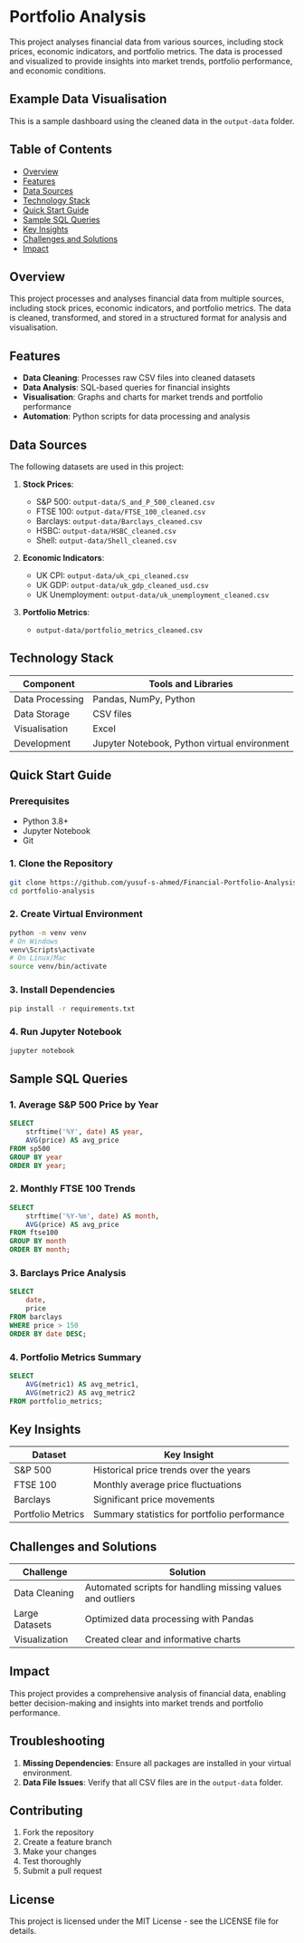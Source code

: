 # Portfolio Analysis

This project analyses financial data from various sources, including stock prices, economic indicators, and portfolio metrics. The data is processed and visualized to provide insights into market trends, portfolio performance, and economic conditions.

## Example Data Visualisation

This is a sample dashboard using the cleaned data in the `output-data` folder.

## Table of Contents

- [Overview](#overview)
- [Features](#features)
- [Data Sources](#data-sources)
- [Technology Stack](#technology-stack)
- [Quick Start Guide](#quick-start-guide)
- [Sample SQL Queries](#sample-sql-queries)
- [Key Insights](#key-insights)
- [Challenges and Solutions](#challenges-and-solutions)
- [Impact](#impact)

## Overview

This project processes and analyses financial data from multiple sources, including stock prices, economic indicators, and portfolio metrics. The data is cleaned, transformed, and stored in a structured format for analysis and visualisation.

## Features

- **Data Cleaning**: Processes raw CSV files into cleaned datasets
- **Data Analysis**: SQL-based queries for financial insights
- **Visualisation**: Graphs and charts for market trends and portfolio performance
- **Automation**: Python scripts for data processing and analysis

## Data Sources

The following datasets are used in this project:

1. **Stock Prices**:
   - S&P 500: `output-data/S_and_P_500_cleaned.csv`
   - FTSE 100: `output-data/FTSE_100_cleaned.csv`
   - Barclays: `output-data/Barclays_cleaned.csv`
   - HSBC: `output-data/HSBC_cleaned.csv`
   - Shell: `output-data/Shell_cleaned.csv`

2. **Economic Indicators**:
   - UK CPI: `output-data/uk_cpi_cleaned.csv`
   - UK GDP: `output-data/uk_gdp_cleaned_usd.csv`
   - UK Unemployment: `output-data/uk_unemployment_cleaned.csv`

3. **Portfolio Metrics**:
   - `output-data/portfolio_metrics_cleaned.csv`

## Technology Stack

| Component            | Tools and Libraries                       |
|---------------------|--------------------------------------------|
| Data Processing      | Pandas, NumPy, Python                     |
| Data Storage         | CSV files                                 |
| Visualisation        | Excel                                     |
| Development          | Jupyter Notebook, Python virtual environment |

## Quick Start Guide

### Prerequisites

- Python 3.8+
- Jupyter Notebook
- Git

### 1. Clone the Repository

```bash
git clone https://github.com/yusuf-s-ahmed/Financial-Portfolio-Analysis.git
cd portfolio-analysis
```

### 2. Create Virtual Environment

```bash
python -m venv venv
# On Windows
venv\Scripts\activate
# On Linux/Mac
source venv/bin/activate
```

### 3. Install Dependencies

```bash
pip install -r requirements.txt
```

### 4. Run Jupyter Notebook

```bash
jupyter notebook
```

## Sample SQL Queries

### 1. Average S&P 500 Price by Year

```sql
SELECT 
    strftime('%Y', date) AS year,
    AVG(price) AS avg_price
FROM sp500
GROUP BY year
ORDER BY year;
```

### 2. Monthly FTSE 100 Trends

```sql
SELECT 
    strftime('%Y-%m', date) AS month,
    AVG(price) AS avg_price
FROM ftse100
GROUP BY month
ORDER BY month;
```

### 3. Barclays Price Analysis

```sql
SELECT 
    date,
    price
FROM barclays
WHERE price > 150
ORDER BY date DESC;
```

### 4. Portfolio Metrics Summary

```sql
SELECT 
    AVG(metric1) AS avg_metric1,
    AVG(metric2) AS avg_metric2
FROM portfolio_metrics;
```

## Key Insights

| Dataset              | Key Insight                                |
|---------------------|--------------------------------------------|
| S&P 500             | Historical price trends over the years     |
| FTSE 100            | Monthly average price fluctuations         |
| Barclays            | Significant price movements                |
| Portfolio Metrics   | Summary statistics for portfolio performance |

## Challenges and Solutions

| Challenge                         | Solution                                                       |
|----------------------------------|----------------------------------------------------------------|
| Data Cleaning                    | Automated scripts for handling missing values and outliers     |
| Large Datasets                   | Optimized data processing with Pandas                          |
| Visualization                    | Created clear and informative charts                           |

## Impact

This project provides a comprehensive analysis of financial data, enabling better decision-making and insights into market trends and portfolio performance.

## Troubleshooting

1. **Missing Dependencies**: Ensure all packages are installed in your virtual environment.
2. **Data File Issues**: Verify that all CSV files are in the `output-data` folder.

## Contributing

1. Fork the repository
2. Create a feature branch
3. Make your changes
4. Test thoroughly
5. Submit a pull request

## License

This project is licensed under the MIT License - see the LICENSE file for details.
